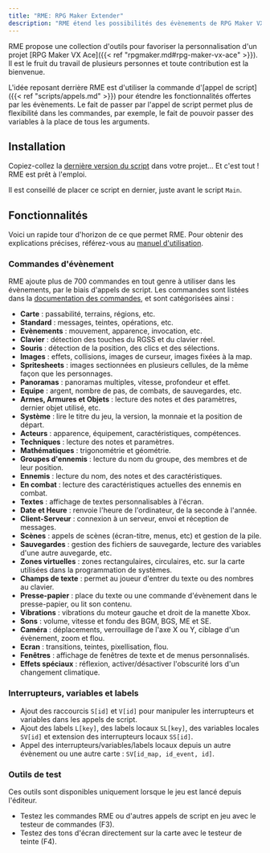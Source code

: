 ```yaml
---
title: "RME: RPG Maker Extender"
description: "RME étend les possibilités des évènements de RPG Maker VX Ace, avec des outils pratiques et des centaines de nouvelles commandes."
---
```


RME propose une collection d'outils pour favoriser la personnalisation d'un projet [RPG Maker VX Ace]({{< ref "rpgmaker.md#rpg-maker-vx-ace" >}}). Il est le fruit du travail de plusieurs personnes et toute contribution est la bienvenue.

L'idée reposant derrière RME est d'utiliser la commande d'[appel de script]({{< ref "scripts/appels.md" >}}) pour étendre les fonctionnalités offertes par les évènements. Le fait de passer par l'appel de script permet plus de flexibilité dans les commandes, par exemple, le fait de pouvoir passer des variables à la place de tous les arguments.

## Installation

Copiez-collez la [dernière version du script](https://raw.githubusercontent.com/RMEx/RME/master/RME.rb) dans votre projet... Et c'est tout ! RME est prêt à l'emploi.

Il est conseillé de placer ce script en dernier, juste avant le script `Main`.

## Fonctionnalités

Voici un rapide tour d'horizon de ce que permet RME. Pour obtenir des explications précises, référez-vous au [manuel d'utilisation](https://github.com/RMEx/RME/wiki).

### Commandes d'évènement

RME ajoute plus de 700 commandes en tout genre à utiliser dans les évènements, par le biais d'appels de script. Les commandes sont listées dans la [documentation des commandes](http://rmex.github.io/RMEDoc/), et sont catégorisées ainsi :

- **Carte** : passabilité, terrains, régions, etc.
- **Standard** : messages, teintes, opérations, etc.
- **Evènements** : mouvement, apparence, invocation, etc.
- **Clavier** : détection des touches du RGSS et du clavier réel.
- **Souris** : détection de la position, des clics et des sélections.
- **Images** : effets, collisions, images de curseur, images fixées à la map.
- **Spritesheets** : images sectionnées en plusieurs cellules, de la même façon que les personnages.
- **Panoramas** : panoramas multiples, vitesse, profondeur et effet.
- **Equipe** : argent, nombre de pas, de combats, de sauvegardes, etc.
- **Armes, Armures et Objets** : lecture des notes et des paramètres, dernier objet utilisé, etc.
- **Système** : lire le titre du jeu, la version, la monnaie et la position de départ.
- **Acteurs** : apparence, équipement, caractéristiques, compétences.
- **Techniques** : lecture des notes et paramètres.
- **Mathématiques** : trigonométrie et géométrie.
- **Groupes d'ennemis** : lecture du nom du groupe, des membres et de leur position.
- **Ennemis** : lecture du nom, des notes et des caractéristiques.
- **En combat** : lecture des caractéristiques actuelles des ennemis en combat.
- **Textes** : affichage de textes personnalisables à l'écran.
- **Date et Heure** : renvoie l'heure de l'ordinateur, de la seconde à l'année.
- **Client-Serveur** : connexion à un serveur, envoi et réception de messages.
- **Scènes** : appels de scènes (écran-titre, menus, etc) et gestion de la pile.
- **Sauvegardes** : gestion des fichiers de sauvegarde, lecture des variables d'une autre auvegarde, etc.
- **Zones virtuelles** : zones rectangulaires, circulaires, etc. sur la carte utilisées dans la programmation de systèmes.
- **Champs de texte** : permet au joueur d'entrer du texte ou des nombres au clavier.
- **Presse-papier** : place du texte ou une commande d'évènement dans le presse-papier, ou lit son contenu.
- **Vibrations** : vibrations du moteur gauche et droit de la manette Xbox.
- **Sons** : volume, vitesse et fondu des BGM, BGS, ME et SE.
- **Caméra** : déplacements, verrouillage de l'axe X ou Y, ciblage d'un évènement, zoom et flou.
- **Ecran** : transitions, teintes, pixellisation, flou.
- **Fenêtres** : affichage de fenêtres de texte et de menus personnalisés.
- **Effets spéciaux** : réflexion, activer/désactiver l'obscurité lors d'un changement climatique.

### Interrupteurs, variables et labels

- Ajout des raccourcis `S[id]` et `V[id]` pour manipuler les interrupteurs et variables dans les appels de script.
- Ajout des labels `L[key]`, des labels locaux `SL[key]`, des variables locales `SV[id]` et extension des interrupteurs locaux `SS[id]`.
- Appel des interrupteurs/variables/labels locaux depuis un autre évènement ou une autre carte : `SV[id_map, id_event, id]`.

### Outils de test

Ces outils sont disponibles uniquement lorsque le jeu est lancé depuis l'éditeur.

- Testez les commandes RME ou d'autres appels de script en jeu avec le testeur de commandes (F3).
- Testez des tons d'écran directement sur la carte avec le testeur de teinte (F4).
